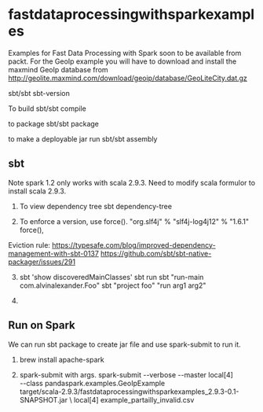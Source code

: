 # fastdataprocessingwithsparkexamples

Examples for Fast Data Processing with Spark soon to be available from packt.
For the GeoIp example you will have to download and install the maxmind GeoIp database from http://geolite.maxmind.com/download/geoip/database/GeoLiteCity.dat.gz

sbt/sbt sbt-version

To build
	sbt/sbt compile

to package
	sbt/sbt package

to make a deployable jar run 
	sbt/sbt assembly


## sbt 

Note spark 1.2 only works with scala 2.9.3. Need to modify scala formulor to install scala 2.9.3.

1. To view dependency tree
	sbt dependency-tree

2. To enforce a version, use force().
  "org.slf4j" % "slf4j-log4j12" % "1.6.1" force(),

  Eviction rule:
    https://typesafe.com/blog/improved-dependency-management-with-sbt-0137
    https://github.com/sbt/sbt-native-packager/issues/291

3. sbt 'show discoveredMainClasses'
   sbt run <args>
   sbt "run-main com.alvinalexander.Foo"
   sbt "project foo" "run arg1 arg2"

4.


## Run on Spark

We can run sbt package to create jar file and use spark-submit to run it.

1. brew install apache-spark

2. spark-submit with args.
 spark-submit --verbose --master local[4] \
  --class pandaspark.examples.GeoIpExample  \
  target/scala-2.9.3/fastdataprocessingwithsparkexamples_2.9.3-0.1-SNAPSHOT.jar \ local[4]  example_partailly_invalid.csv

